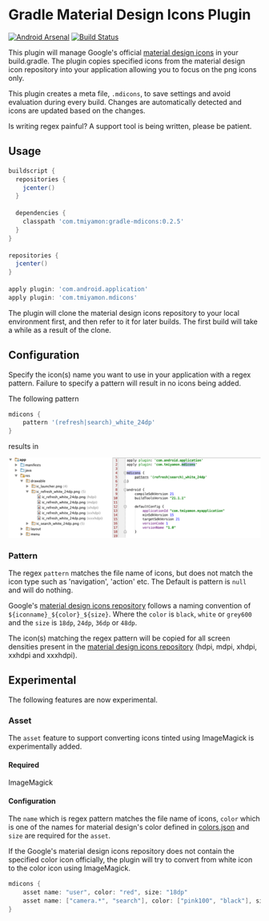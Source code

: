 # Gradle Material Design Icons Plugin

[![Android Arsenal](https://img.shields.io/badge/Android%20Arsenal-gradle--mdicons-brightgreen.svg?style=flat)](https://android-arsenal.com/details/1/1334)
[![Build Status](https://travis-ci.org/tmiyamon/gradle-mdicons.svg?branch=master)](https://travis-ci.org/tmiyamon/gradle-mdicons)

This plugin will manage Google's official [material design icons](https://github.com/google/material-design-icons) in your build.gradle. The plugin copies specified icons from the material design icon repository into your application allowing you to focus on the png icons only.

This plugin creates a meta file, `.mdicons`, to save settings and avoid evaluation during every build. Changes are automatically detected and icons are updated based on the changes.

Is writing regex painful? A support tool is being written, please be patient.

## Usage

```groovy
buildscript {
  repositories {
    jcenter()
  }

  dependencies {
    classpath 'com.tmiyamon:gradle-mdicons:0.2.5'
  }
}

repositories {
  jcenter()
}

apply plugin: 'com.android.application'
apply plugin: 'com.tmiyamon.mdicons'
```

The plugin will clone the material design icons repository to your local environment first, and then refer to it for later builds. The first build will take a while as a result of the clone.

## Configuration

Specify the icon(s) name you want to use in your application with a regex pattern. Failure to specify a pattern will result in no icons being added.

The following pattern

```groovy
mdicons {
    pattern '(refresh|search)_white_24dp'
}
```

results in

![result](/gradle-mdicons-result.png)

### Pattern

The regex `pattern` matches the file name of icons, but does not match the icon type such as 'navigation', 'action' etc. The Default is pattern is `null` and will do nothing.

Google's [material design icons repository](https://github.com/google/material-design-icons) follows a naming convention of `${iconname}_${color}_${size}`. Where the `color` is `black`, `white` or `grey600` and the `size` is `18dp`, `24dp`, `36dp` or `48dp`.

The icon(s) matching the regex pattern will be copied for all screen densities present in the [material design icons repository](https://github.com/google/material-design-icons) (hdpi, mdpi, xhdpi, xxhdpi and xxxhdpi).

## Experimental

The following features are now experimental.

### Asset

The `asset` feature to support converting icons tinted using ImageMagick is experimentally added.

#### Required

ImageMagick

#### Configuration

The `name` which is regex pattern matches the file name of icons, `color` which is one of the names for material design's color defined in [colors.json](/src/main/resources/com/tmiyamon/colors.json) and `size` are required for the `asset`.

If the Google's material design icons repository does not contain the specified color icon officially, the plugin will try to convert from white icon to the color icon using ImageMagick.

```groovy
mdicons {
    asset name: "user", color: "red", size: "18dp"
    asset name: ["camera.*", "search"], color: ["pink100", "black"], size: ["18dp", "24dp"]
}
```
